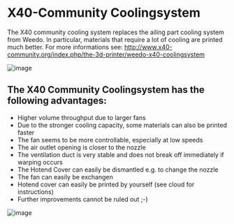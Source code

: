 # X40-Community Coolingsystem
The X40 community cooling system replaces the ailing part cooling system from Weedo. In particular, materials that require a lot of cooling are printed much better.
For more informations see: http://www.x40-community.org/index.php/the-3d-printer/weedo-x40-coolingsystem

![image](http://www.x40-community.org/images/x40/X40_Coolingsystem_2.jpg)

## The X40 Community Coolingsystem has the following advantages:

   - Higher volume throughput due to larger fans
   - Due to the stronger cooling capacity, some materials can also be printed faster
   - The fan seems to be more controllable, especially at low speeds
   - The air outlet opening is closer to the nozzle
   - The ventilation duct is very stable and does not break off immediately if warping occurs
   - The Hotend Cover can easily be dismantled e.g. to change the nozzle
   - The fan can easily be exchangen
   - Hotend cover can easily be printed by yourself (see cloud for instructions)
   - Further improvements cannot be ruled out ;-)



![image](http://www.x40-community.org/images/x40/photo_coolingsystem.jpg)

